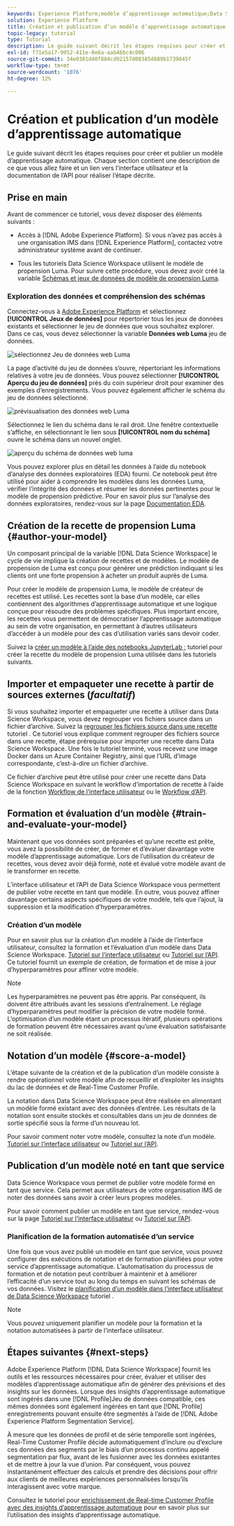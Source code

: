 ```yaml
---
keywords: Experience Platform;modèle d’apprentissage automatique;Data Science Workspace;rubriques les plus consultées;créer et publier un modèle
solution: Experience Platform
title: Création et publication d’un modèle d’apprentissage automatique
topic-legacy: tutorial
type: Tutorial
description: Le guide suivant décrit les étapes requises pour créer et publier un modèle d’apprentissage automatique.
exl-id: f71e5a17-9952-411e-8e6a-aab46bc4c006
source-git-commit: 34e0381d40f884cd92157d08385d889b1739845f
workflow-type: tm+mt
source-wordcount: '1076'
ht-degree: 12%

---
```



# Création et publication d’un modèle d’apprentissage automatique

Le guide suivant décrit les étapes requises pour créer et publier un modèle d’apprentissage automatique. Chaque section contient une description de ce que vous allez faire et un lien vers l’interface utilisateur et la documentation de l’API pour réaliser l’étape décrite.

## Prise en main

Avant de commencer ce tutoriel, vous devez disposer des éléments suivants :

- Accès à [!DNL Adobe Experience Platform]. Si vous n’avez pas accès à une organisation IMS dans [!DNL Experience Platform], contactez votre administrateur système avant de continuer.

- Tous les tutoriels Data Science Workspace utilisent le modèle de propension Luma. Pour suivre cette procédure, vous devez avoir créé la variable [Schémas et jeux de données de modèle de propension Luma](./create-luma-data.md).

### Exploration des données et compréhension des schémas

Connectez-vous à [Adobe Experience Platform](https://platform.adobe.com/) et sélectionnez **[!UICONTROL Jeux de données]** pour répertorier tous les jeux de données existants et sélectionner le jeu de données que vous souhaitez explorer. Dans ce cas, vous devez sélectionner la variable **Données web Luma** jeu de données.

![sélectionnez Jeu de données web Luma](../images/models-recipes/model-walkthrough/luma-dataset.png)

La page d’activité du jeu de données s’ouvre, répertoriant les informations relatives à votre jeu de données. Vous pouvez sélectionner **[!UICONTROL Aperçu du jeu de données]** près du coin supérieur droit pour examiner des exemples d’enregistrements. Vous pouvez également afficher le schéma du jeu de données sélectionné.

![prévisualisation des données web Luma](../images/models-recipes/model-walkthrough/preview-dataset.png)

Sélectionnez le lien du schéma dans le rail droit. Une fenêtre contextuelle s’affiche, en sélectionnant le lien sous **[!UICONTROL nom du schéma]** ouvre le schéma dans un nouvel onglet.

![aperçu du schéma de données web luma](../images/models-recipes/model-walkthrough/preview-schema.png)

Vous pouvez explorer plus en détail les données à l’aide du notebook d’analyse des données exploratoires (EDA) fourni. Ce notebook peut être utilisé pour aider à comprendre les modèles dans les données Luma, vérifier l’intégrité des données et résumer les données pertinentes pour le modèle de propension prédictive. Pour en savoir plus sur l’analyse des données exploratoires, rendez-vous sur la page [Documentation EDA](../jupyterlab/eda-notebook.md).

## Création de la recette de propension Luma {#author-your-model}

Un composant principal de la variable [!DNL Data Science Workspace] le cycle de vie implique la création de recettes et de modèles. Le modèle de propension de Luma est conçu pour générer une prédiction indiquant si les clients ont une forte propension à acheter un produit auprès de Luma.

Pour créer le modèle de propension Luma, le modèle de créateur de recettes est utilisé. Les recettes sont la base d’un modèle, car elles contiennent des algorithmes d’apprentissage automatique et une logique conçue pour résoudre des problèmes spécifiques. Plus important encore, les recettes vous permettent de démocratiser l’apprentissage automatique au sein de votre organisation, en permettant à d’autres utilisateurs d’accéder à un modèle pour des cas d’utilisation variés sans devoir coder.

Suivez la [créer un modèle à l’aide des notebooks JupyterLab ;](../jupyterlab/create-a-model.md) tutoriel pour créer la recette du modèle de propension Luma utilisée dans les tutoriels suivants.

## Importer et empaqueter une recette à partir de sources externes (*facultatif*)

Si vous souhaitez importer et empaqueter une recette à utiliser dans Data Science Workspace, vous devez regrouper vos fichiers source dans un fichier d’archive. Suivez la [regrouper les fichiers source dans une recette](./package-source-files-recipe.md) tutoriel . Ce tutoriel vous explique comment regrouper des fichiers source dans une recette, étape prérequise pour importer une recette dans Data Science Workspace. Une fois le tutoriel terminé, vous recevez une image Docker dans un Azure Container Registry, ainsi que l’URL d’image correspondante, c’est-à-dire un fichier d’archive.

Ce fichier d’archive peut être utilisé pour créer une recette dans Data Science Workspace en suivant le workflow d’importation de recette à l’aide de la fonction [Workflow de l’interface utilisateur](./import-packaged-recipe-ui.md) ou le [Workflow d’API](./import-packaged-recipe-api.md).

## Formation et évaluation d’un modèle {#train-and-evaluate-your-model}

Maintenant que vos données sont préparées et qu’une recette est prête, vous avez la possibilité de créer, de former et d’évaluer davantage votre modèle d’apprentissage automatique. Lors de l’utilisation du créateur de recettes, vous devez avoir déjà formé, noté et évalué votre modèle avant de le transformer en recette.

L’interface utilisateur et l’API de Data Science Workspace vous permettent de publier votre recette en tant que modèle. En outre, vous pouvez affiner davantage certains aspects spécifiques de votre modèle, tels que l’ajout, la suppression et la modification d’hyperparamètres.

### Création d’un modèle

Pour en savoir plus sur la création d’un modèle à l’aide de l’interface utilisateur, consultez la formation et l’évaluation d’un modèle dans Data Science Workspace. [Tutoriel sur l’interface utilisateur](./train-evaluate-model-ui.md) ou [Tutoriel sur l’API](./train-evaluate-model-api.md). Ce tutoriel fournit un exemple de création, de formation et de mise à jour d’hyperparamètres pour affiner votre modèle.

>[!NOTE]
>
> Les hyperparamètres ne peuvent pas être appris. Par conséquent, ils doivent être attribués avant les sessions d’entraînement. Le réglage d’hyperparamètres peut modifier la précision de votre modèle formé. L’optimisation d’un modèle étant un processus itératif, plusieurs opérations de formation peuvent être nécessaires avant qu’une évaluation satisfaisante ne soit réalisée.

## Notation d’un modèle {#score-a-model}

L’étape suivante de la création et de la publication d’un modèle consiste à rendre opérationnel votre modèle afin de recueillir et d’exploiter les insights du lac de données et de Real-Time Customer Profile.

La notation dans Data Science Workspace peut être réalisée en alimentant un modèle formé existant avec des données d’entrée. Les résultats de la notation sont ensuite stockés et consultables dans un jeu de données de sortie spécifié sous la forme d’un nouveau lot.

Pour savoir comment noter votre modèle, consultez la note d’un modèle. [Tutoriel sur l’interface utilisateur](./score-model-ui.md) ou [Tutoriel sur l’API](./score-model-api.md).

## Publication d’un modèle noté en tant que service

Data Science Workspace vous permet de publier votre modèle formé en tant que service. Cela permet aux utilisateurs de votre organisation IMS de noter des données sans avoir à créer leurs propres modèles.

Pour savoir comment publier un modèle en tant que service, rendez-vous sur la page [Tutoriel sur l’interface utilisateur](./publish-model-service-ui.md) ou [Tutoriel sur l’API](./publish-model-service-api.md).

### Planification de la formation automatisée d’un service

Une fois que vous avez publié un modèle en tant que service, vous pouvez configurer des exécutions de notation et de formation planifiées pour votre service d’apprentissage automatique. L’automatisation du processus de formation et de notation peut contribuer à maintenir et à améliorer l’efficacité d’un service tout au long du temps en suivant les schémas de vos données. Visitez le [planification d’un modèle dans l’interface utilisateur de Data Science Workspace](./schedule-models-ui.md) tutoriel .

>[!NOTE]
>
> Vous pouvez uniquement planifier un modèle pour la formation et la notation automatisées à partir de l’interface utilisateur.

## Étapes suivantes {#next-steps}

Adobe Experience Platform [!DNL Data Science Workspace] fournit les outils et les ressources nécessaires pour créer, évaluer et utiliser des modèles d’apprentissage automatique afin de générer des prévisions et des insights sur les données. Lorsque des insights d’apprentissage automatique sont ingérés dans une [!DNL Profile]Jeu de données compatible, ces mêmes données sont également ingérées en tant que [!DNL Profile] enregistrements pouvant ensuite être segmentés à l’aide de [!DNL Adobe Experience Platform Segmentation Service].

À mesure que les données de profil et de série temporelle sont ingérées, Real-Time Customer Profile décide automatiquement d’inclure ou d’exclure ces données des segments par le biais d’un processus continu appelé segmentation par flux, avant de les fusionner avec les données existantes et de mettre à jour la vue d’union. Par conséquent, vous pouvez instantanément effectuer des calculs et prendre des décisions pour offrir aux clients de meilleures expériences personnalisées lorsqu’ils interagissent avec votre marque.

Consultez le tutoriel pour [enrichissement de Real-time Customer Profile avec des insights d’apprentissage automatique](./enrich-profile.md) pour en savoir plus sur l’utilisation des insights d’apprentissage automatique.
